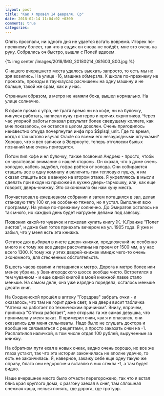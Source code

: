 ```yaml
---
layout: post
title: "Как я провёл 14 февраля, Ср"
date: 2018-02-14 11:04:02 +0300
comments: true
categories: 
---
```

Опять проспали, ни одного дня не удается встать вовремя. Игорек по-прежнему болеет, так что в садик он снова не пойдёт, мне это очень на руку. Собрались оч быстро, вышли с Полей вдвоем.

{% img center /images/2018/IMG_20180214_081603_800.jpg %}

С нашего вчерашнего места удалось выехать запросто, то есть мы не зря возились. На улице -16, машина обмерзла. К школе по-прежнему не проехать, проезды в таунхаусах расчищены на одну машину и не больше, такой же срам, как и у нас.

Странным образом, в метро не намяли бока, вышел нормально. На улице солнечно. 

В офисе прямо с утра, не тратя время ни на кофе, ни на булочку, кинулся работать, написал кучу триггеров и прочих скриптиков. Через час упорной работы показал результат более сведущему коллеге, как мне показалось, он остался в целом доволен. Очень пригодилось неизвестно откуда почерпнутая инфа про $$plsql_unit. Где то время, когда я так истово изучал Oracle со всеми его незаурядными штучками? Хорошо, что я вел записки в Эверноуте, теперь отголоски былых познаний мне очень пригодятся.

Потом пил кофе и ел булочку, также позвонил Андрею - просто, чтобы он чувствовал внимание с нашей стороны. Он сказал, что в доме очень холодно, кабель задубел, гофра рвётся от холода. Они собираются стащить все в одну комнату и включить там тепловую пушку, я им сказал стащить все в ванную на втором этаже. Я укрепляюсь в мысли сделать при входе из прихожей в кухню дверь-гармошку, или, как еще говорят, дверь-книжку. Это сэкономило бы нам кучу места.

Поучаствовал в ежедневном собрании и затем потащился в зал, делал становую тягу 100 кг, не особенно тяжело, но я устал. Выполнил всю программу. На улице по-прежнему солнечно. До Эмиратов осталось не так много, но каждый день будет нагружен делами под завязку. 

Позвонил какой-то чувачок и пожелал купить книгу Ж.-К.Гранже "Полет аистов", и даже был готов приехать вечером на ул. 1905 года. Я уже и забыл, что у меня есть эта книжка.

Остаток дня выбирал в инете двери-книжки, предложений не особенно много и к тому же все двери рассчитаны на проем от 1500 мм, а у нас всего 1300. К тому же у этих дверей-книжек имидж чего-то очень экономного, для стесненных обстоятельств.

В шесть часов свалил и потащился к метро. Дорога к метро более или менее убрана, у Звенигородского шоссе вообще чисто. Встретился в тем чувачком - и еще одной книгой в моей книжной лавке стало меньше. На самом деле, она уже изрядно поредела, осталось меньше десяти книг. 

На Сходненской прошёл в аптеку "Горздрав" забрать очки - и оказалось, что там не горит даже свет, а на двери висит табличка "Аптека на работает по техническим причинам". Внизу, впрочем, приписка "Оптика работает", мне открыла та же самая девушка, что принимала у меня заказ. Я примерил очки, как я и опасался, они оказались для меня сильноваты. Надо было не слушать доктора и вообще не связываться с рецептами, а просто заказать очки на -1. Расплатился наличкой, в том числе отдал 100 рублей, вырученные за книжку.

На обратном пути ехал в новых очках, видно очень хорошо, но все же глаза устают, так что эта история закончилась не вполне удачно, то есть не закончилась. Я, наверное, закажу себе еще одну такую же оправу, благо они недорогие и вставлю в них стекла -1, а там будет видно.

Наше вчерашнее место было отчасти перегорожено, так что я встал близ края круглого дома, с разгону заехал в снег, там сплошная снежная каша, нельзя понять, где дорога, где тротуар.